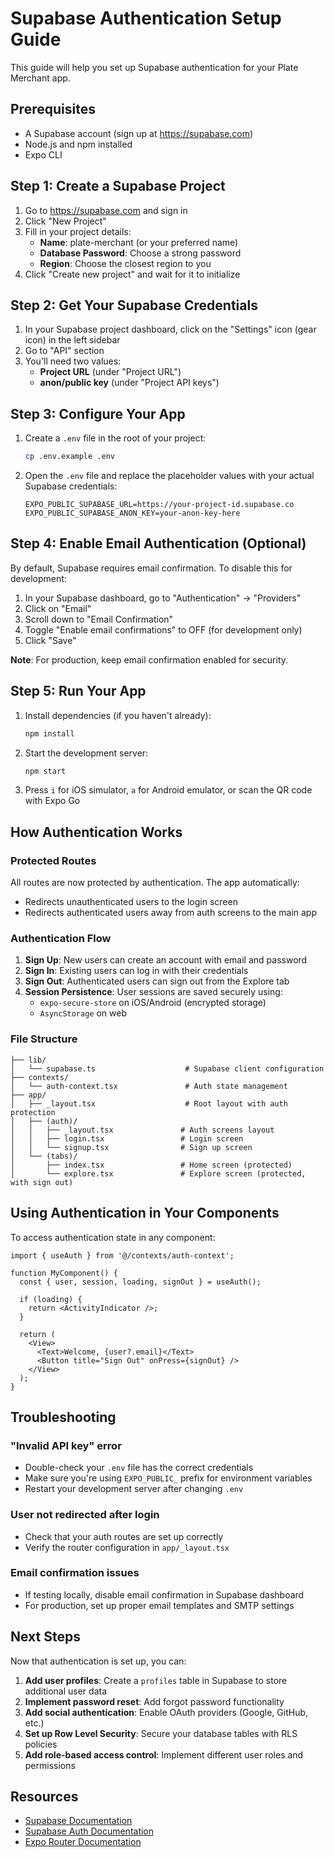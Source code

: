 # Supabase Authentication Setup Guide

This guide will help you set up Supabase authentication for your Plate Merchant app.

## Prerequisites

- A Supabase account (sign up at https://supabase.com)
- Node.js and npm installed
- Expo CLI

## Step 1: Create a Supabase Project

1. Go to https://supabase.com and sign in
2. Click "New Project"
3. Fill in your project details:
   - **Name**: plate-merchant (or your preferred name)
   - **Database Password**: Choose a strong password
   - **Region**: Choose the closest region to you
4. Click "Create new project" and wait for it to initialize

## Step 2: Get Your Supabase Credentials

1. In your Supabase project dashboard, click on the "Settings" icon (gear icon) in the left sidebar
2. Go to "API" section
3. You'll need two values:
   - **Project URL** (under "Project URL")
   - **anon/public key** (under "Project API keys")

## Step 3: Configure Your App

1. Create a `.env` file in the root of your project:
   ```bash
   cp .env.example .env
   ```

2. Open the `.env` file and replace the placeholder values with your actual Supabase credentials:
   ```
   EXPO_PUBLIC_SUPABASE_URL=https://your-project-id.supabase.co
   EXPO_PUBLIC_SUPABASE_ANON_KEY=your-anon-key-here
   ```

## Step 4: Enable Email Authentication (Optional)

By default, Supabase requires email confirmation. To disable this for development:

1. In your Supabase dashboard, go to "Authentication" → "Providers"
2. Click on "Email"
3. Scroll down to "Email Confirmation"
4. Toggle "Enable email confirmations" to OFF (for development only)
5. Click "Save"

**Note**: For production, keep email confirmation enabled for security.

## Step 5: Run Your App

1. Install dependencies (if you haven't already):
   ```bash
   npm install
   ```

2. Start the development server:
   ```bash
   npm start
   ```

3. Press `i` for iOS simulator, `a` for Android emulator, or scan the QR code with Expo Go

## How Authentication Works

### Protected Routes

All routes are now protected by authentication. The app automatically:
- Redirects unauthenticated users to the login screen
- Redirects authenticated users away from auth screens to the main app

### Authentication Flow

1. **Sign Up**: New users can create an account with email and password
2. **Sign In**: Existing users can log in with their credentials
3. **Sign Out**: Authenticated users can sign out from the Explore tab
4. **Session Persistence**: User sessions are saved securely using:
   - `expo-secure-store` on iOS/Android (encrypted storage)
   - `AsyncStorage` on web

### File Structure

```
├── lib/
│   └── supabase.ts                    # Supabase client configuration
├── contexts/
│   └── auth-context.tsx               # Auth state management
├── app/
│   ├── _layout.tsx                    # Root layout with auth protection
│   ├── (auth)/
│   │   ├── _layout.tsx               # Auth screens layout
│   │   ├── login.tsx                 # Login screen
│   │   └── signup.tsx                # Sign up screen
│   └── (tabs)/
│       ├── index.tsx                 # Home screen (protected)
│       └── explore.tsx               # Explore screen (protected, with sign out)
```

## Using Authentication in Your Components

To access authentication state in any component:

```tsx
import { useAuth } from '@/contexts/auth-context';

function MyComponent() {
  const { user, session, loading, signOut } = useAuth();
  
  if (loading) {
    return <ActivityIndicator />;
  }
  
  return (
    <View>
      <Text>Welcome, {user?.email}</Text>
      <Button title="Sign Out" onPress={signOut} />
    </View>
  );
}
```

## Troubleshooting

### "Invalid API key" error
- Double-check your `.env` file has the correct credentials
- Make sure you're using `EXPO_PUBLIC_` prefix for environment variables
- Restart your development server after changing `.env`

### User not redirected after login
- Check that your auth routes are set up correctly
- Verify the router configuration in `app/_layout.tsx`

### Email confirmation issues
- If testing locally, disable email confirmation in Supabase dashboard
- For production, set up proper email templates and SMTP settings

## Next Steps

Now that authentication is set up, you can:

1. **Add user profiles**: Create a `profiles` table in Supabase to store additional user data
2. **Implement password reset**: Add forgot password functionality
3. **Add social authentication**: Enable OAuth providers (Google, GitHub, etc.)
4. **Set up Row Level Security**: Secure your database tables with RLS policies
5. **Add role-based access control**: Implement different user roles and permissions

## Resources

- [Supabase Documentation](https://supabase.com/docs)
- [Supabase Auth Documentation](https://supabase.com/docs/guides/auth)
- [Expo Router Documentation](https://docs.expo.dev/router/introduction/)



